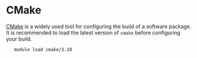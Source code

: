 # CMake

[CMake](https://cmake.org/) is a widely used tool for configuring the build of a software package.
It is recommended to load the latest version of `cmake` before configuring your build.

```
   module load cmake/3.19
```
